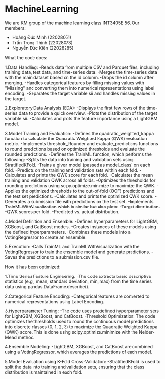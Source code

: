 # MachineLearning

We are KM group of the machine learning class INT3405E 56. 
Our members:
- Hoàng Đức Minh (22028051)
- Trần Trọng Thịnh (22028073)
- Nguyễn Đức Kiên (22028285)

What the code does:

1.Data Handling:
-Reads data from multiple CSV and Parquet files, including training data, test data, and time-series data.
-Merges the time-series data with the main dataset based on the id column.
-Drops the id column after merging.
-Handles categorical features by filling missing values with "Missing" and converting them into numerical representations using label encoding.
-Separates the target variable sii and handles missing values in the target.

2.Exploratory Data Analysis (EDA):
-Displays the first few rows of the time-series data to provide a quick overview.
-Plots the distribution of the target variable sii.
-Calculates and plots the feature importance using a LightGBM model.

3.Model Training and Evaluation:
-Defines the quadratic_weighted_kappa function to calculate the Quadratic Weighted Kappa (QWK) evaluation metric.
-Implements threshold_Rounder and evaluate_predictions functions to round predictions based on optimized thresholds and evaluate the rounded predictions.
-Defines the TrainML function, which performs the following:
-Splits the data into training and validation sets using StratifiedKFold.
-Trains a given model (passed as model_class) on each fold.
-Predicts on the training and validation sets within each fold.
-Calculates and prints the QWK score for each fold.
-Calculates the mean training and validation QWK across all folds.
-Optimizes the thresholds for rounding predictions using scipy.optimize.minimize to maximize the QWK.
-Applies the optimized thresholds to the out-of-fold (OOF) predictions and the test set predictions.
-Calculates and prints the optimized QWK score.
-Generates a submission file with predictions on the test set.
-Implements TrainMLWithVisualization which is similar but also plots:
-Target distribution.
-QWK scores per fold.
-Predicted vs. actual distribution.

4.Model Definition and Ensemble:
-Defines hyperparameters for LightGBM, XGBoost, and CatBoost models.
-Creates instances of these models using the defined hyperparameters.
-Combines these models into a VotingRegressor to create an ensemble.

5.Execution:
-Calls TrainML and TrainMLWithVisualization with the VotingRegressor to train the ensemble model and generate predictions.
-Saves the predictions to a submission.csv file.

How it has been optimized:

1.Time Series Feature Engineering:
-The code extracts basic descriptive statistics (e.g., mean, standard deviation, min, max) from the time series data using pandas.DataFrame.describe().

2.Categorical Feature Encoding:
-Categorical features are converted to numerical representations using Label Encoding.

3.Hyperparameter Tuning:
-The code uses predefined hyperparameter sets for LightGBM, XGBoost, and CatBoost.
-Threshold Optimization: The code optimizes the thresholds used to round the continuous model predictions into discrete classes (0, 1, 2, 3) to maximize the Quadratic Weighted Kappa (QWK) score. This is done using scipy.optimize.minimize with the Nelder-Mead method.

4.Ensemble Modeling:
-LightGBM, XGBoost, and CatBoost are combined using a VotingRegressor, which averages the predictions of each model.

5.Model Evaluation using K-Fold Cross-Validation:
-StratifiedKFold is used to split the data into training and validation sets, ensuring that the class distribution is maintained in each fold.
